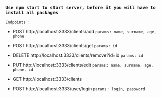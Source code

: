 ### `Use npm start to start server, before it you will have to install all packages`

`Endpoints : `

- POST http://localhost:3333/clients/add `params: name, surname, age, phone`
- POST http://localhost:3333/clients/get `params: id`
- DELETE http://localhost:3333/clients/remove?id=id `params: id`
- PUT http://localhost:3333/clients/edit   `params: name, surname, age, phone, id`
- GET http://localhost:3333/clients

- POST http://localhost:3333/user/login `params: login, password`





